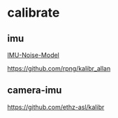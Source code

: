 # calibrate

## imu

[IMU-Noise-Model](https://github.com/ethz-asl/kalibr/wiki/IMU-Noise-Model)

https://github.com/rpng/kalibr_allan

## camera-imu

https://github.com/ethz-asl/kalibr
